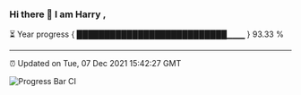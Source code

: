 ### Hi there 👋 I am Harry , 

⏳ Year progress { ███████████████████████████▁▁▁ } 93.33 %

---

⏰ Updated on Tue, 07 Dec 2021 15:42:27 GMT

![Progress Bar CI](https://github.com/duykhang68/duykhang68/workflows/Progress%20Bar%20CI/badge.svg)
